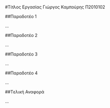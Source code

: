 ﻿#Τίτλος Εργασίας
Γιώργος Καμπούρης
Π2010102

##Παραδοτέο 1

...

##Παραδοτέο 2

...

##Παραδοτέο 3

...

##Παραδοτέο 4

...

##Tελική Αναφορά

...
